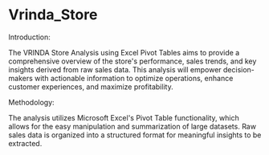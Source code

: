 # Vrinda_Store

Introduction:

The VRINDA Store Analysis using Excel Pivot Tables aims to provide a comprehensive overview of the store's performance, sales trends, and key insights derived from raw sales data. This analysis will empower decision-makers with actionable information to optimize operations, enhance customer experiences, and maximize profitability.

Methodology:

The analysis utilizes Microsoft Excel's Pivot Table functionality, which allows for the easy manipulation and summarization of large datasets. Raw sales data is organized into a structured format for meaningful insights to be extracted.
